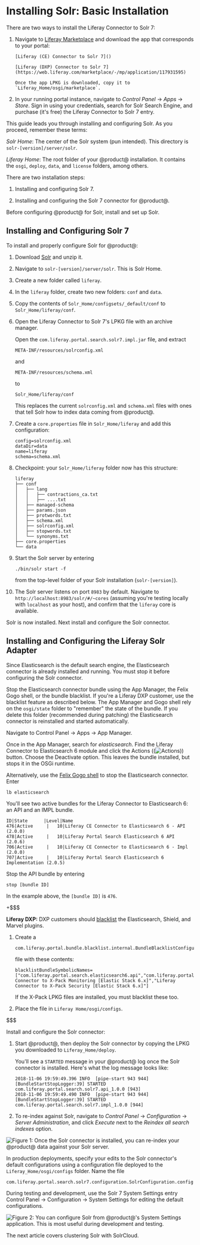 # Installing Solr: Basic Installation [](id=installing-solr-basic-installation)

There are two ways to install the Liferay Connector to Solr 7:

1. Navigate to 
   [Liferay Marketplace](https://web.liferay.com/marketplace/)
   and download the app that corresponds to your portal:

       [Liferay (CE) Connector to Solr 7]() 

       [Liferay (DXP) Connector to Solr 7](https://web.liferay.com/marketplace/-/mp/application/117931595)

       Once the app LPKG is downloaded, copy it to
       `Liferay_Home/osgi/marketplace`.

2. In your running portal instance, navigate to *Control Panel* &rarr; *Apps*
   &rarr; *Store*. Sign in using your credentials, search for Solr Search
   Engine, and purchase (it's free) the Liferay Connector to Solr 7 entry.

This guide leads you through installing and configuring Solr. As you proceed,
remember these terms: 

*Solr Home*: The center of the Solr system (pun intended). This directory is
`solr-[version]/server/solr`.

*Liferay Home*: The root folder of your @product@ installation. It contains
the `osgi`, `deploy`, `data`, and `license` folders, among others.

There are two installation steps:

1.  Installing and configuring Solr 7.

2.  Installing and configuring the Solr 7 connector for @product@.

Before configuring @product@ for Solr, install and set up Solr.

## Installing and Configuring Solr 7

To install and properly configure Solr for @product@:

1.  Download 
    [Solr](http://archive.apache.org/dist/lucene/solr/7.5.0/) 
    and unzip it.

2.  Navigate to `solr-[version]/server/solr`. This is Solr Home.

3.  Create a new folder called `liferay`.

4.  In the `liferay` folder, create two new folders: `conf` and `data`.

5.  Copy the contents of `Solr_Home/configsets/_default/conf`
    to `Solr_Home/liferay/conf`.

6.  Open the Liferay Connector to Solr 7's LPKG file with an archive manager.

    Open the `com.liferay.portal.search.solr7.impl.jar` file, and extract 

        META-INF/resources/solrconfig.xml

    and

        META-INF/resources/schema.xml

    to

        Solr_Home/liferay/conf

    This replaces the current `solrconfig.xml` and `schema.xml` files with ones
    that tell Solr how to index data coming from @product@.

7.  Create a `core.properties` file in `Solr_Home/liferay` and add this
    configuration:

        config=solrconfig.xml
        dataDir=data
        name=liferay
        schema=schema.xml

8.  Checkpoint: your `Solr_Home/liferay` folder now has this structure:

        liferay
        ├── conf
        │   ├── lang
        │   │   ├── contractions_ca.txt
        │   │   ├── ....txt
        │   ├── managed-schema
        │   ├── params.json
        │   ├── protwords.txt
        │   ├── schema.xml
        │   ├── solrconfig.xml
        │   ├── stopwords.txt
        │   └── synonyms.txt
        ├── core.properties
        └── data

8.  Start the Solr server by entering

        ./bin/solr start -f

    from the top-level folder of your Solr installation (`solr-[version]`).

9.  The Solr server listens on port `8983` by default. Navigate to
    `http://localhost:8983/solr/#/~cores` (assuming you're testing locally with
    `localhost` as your host), and confirm that the `liferay` core is available.

Solr is now installed. Next install and configure the Solr connector.

## Installing and Configuring the Liferay Solr Adapter [](id=installing-and-configuring-the-liferay-solr-adapter)

Since Elasticsearch is the default search engine, the Elasticsearch connector is
already installed and running. You must stop it before configuring the Solr
connector.

Stop the Elasticsearch connector bundle using the App Manager, the Felix Gogo
shell, or the bundle blacklist. If you're a Liferay DXP customer, use the
blacklist feature as described below. The App Manager and Gogo shell rely on the
`osgi/state` folder to "remember" the state of the bundle. If you delete this
folder (recommended during patching) the Elasticsearch connector is reinstalled
and started automatically. 

Navigate to Control Panel &rarr; Apps &rarr; App Manager.

Once in the App Manager, search for *elasticsearch*. Find the Liferay 
Connector to Elasticsearch 6 module and click the Actions
((![Actions](../../../images/icon-actions.png))) button. Choose the Deactivate option.
This leaves the bundle installed, but stops it in the OSGi runtime.

Alternatively, use the 
[Felix Gogo shell](/developer/tutorials/-/knowledge_base/7-1/using-the-felix-gogo-shell) 
to stop the Elasticsearch connector. Enter

    lb elasticsearch

You'll see two active bundles for the Liferay Connector to Elasticsearch 6:
an API and an IMPL bundle. 

    ID|State      |Level|Name
    476|Active     |   10|Liferay CE Connector to Elasticsearch 6 - API (2.0.0)
    478|Active     |   10|Liferay Portal Search Elasticsearch 6 API (2.0.6)
    706|Active     |   10|Liferay CE Connector to Elasticsearch 6 - Impl (2.0.0)
    707|Active     |   10|Liferay Portal Search Elasticsearch 6 Implementation (2.0.5)

Stop the API bundle by entering 

    stop [bundle ID]

In the example above, the `[bundle ID]` is `476`. 

+$$$

**Liferay DXP:** DXP customers should 
[blacklist](/discover/portal/-/knowledge_base/7-1/blacklisting-osgi-modules-and-components) 
the Elasticsearch, Shield, and Marvel plugins. 

1.  Create a 

        com.liferay.portal.bundle.blacklist.internal.BundleBlacklistConfiguration.config

    file with these contents:

        blacklistBundleSymbolicNames=["com.liferay.portal.search.elasticsearch6.api","com.liferay.portal.search.elasticsearch6.impl","Liferay Connector to X-Pack Monitoring [Elastic Stack 6.x]","Liferay Connector to X-Pack Security [Elastic Stack 6.x]"]

    If the X-Pack LPKG files are installed, you must blacklist these too.

2.  Place the file in `Liferay Home/osgi/configs`.

$$$

Install and configure the Solr connector:

1.  Start @product@, then deploy the Solr connector by copying the LPKG you
    downloaded to `Liferay_Home/deploy`.

    You'll see a `STARTED` message in your @product@ log once the Solr connector is
    installed. Here's what the log message looks like:

        2018-11-06 19:59:49.396 INFO  [pipe-start 943 944][BundleStartStopLogger:39] STARTED com.liferay.portal.search.solr7.api_1.0.0 [943]
        2018-11-06 19:59:49.490 INFO  [pipe-start 943 944][BundleStartStopLogger:39] STARTED com.liferay.portal.search.solr7.impl_1.0.0 [944]

2.  To re-index against Solr, navigate to *Control Panel* &rarr; *Configuration*
    &rarr; *Server Administration*, and click *Execute* next to the *Reindex all
    search indexes* option.

   ![Figure 1: Once the Solr connector is installed, you can re-index your @product@ data against your Solr server.](../../../images/solr-reindex.png)

In production deployments, specify your edits to the Solr connector's default
configurations using a configuration file deployed to the `Liferay_Home/osgi/configs`
folder. Name the file 

    com.liferay.portal.search.solr7.configuration.SolrConfiguration.config

During testing and development, use the Solr 7 System Settings entry Control
Panel &rarr; Configuration &rarr; System Settings for editing the default
configurations.

![Figure 2: You can configure Solr from @product@'s System Settings application. This is most useful during development and testing.](../../../images/solr-system-settings.png)

The next article covers clustering Solr with SolrCloud.

